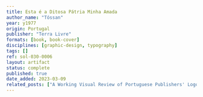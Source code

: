 ```yaml
---
title: Esta é a Ditosa Pátria Minha Amada
author_name: "Tóssan"
year: y1977
origin: Portugal
publisher: "Terra Livre"
formats: [book, book-cover]
disciplines: [graphic-design, typography]
tags: []
ref: sol-030-0006
layout: artifact
status: complete
published: true
date_added: 2023-03-09
related_posts: ["A Working Visual Review of Portuguese Publishers' Logos"]
---
```

